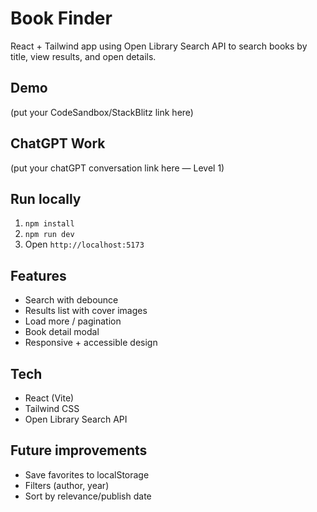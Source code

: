 # Book Finder

React + Tailwind app using Open Library Search API to search books by title, view results, and open details.

## Demo
(put your CodeSandbox/StackBlitz link here)

## ChatGPT Work
(put your chatGPT conversation link here — Level 1)

## Run locally
1. `npm install`
2. `npm run dev`
3. Open `http://localhost:5173`

## Features
- Search with debounce
- Results list with cover images
- Load more / pagination
- Book detail modal
- Responsive + accessible design

## Tech
- React (Vite)
- Tailwind CSS
- Open Library Search API

## Future improvements
- Save favorites to localStorage
- Filters (author, year)
- Sort by relevance/publish date

